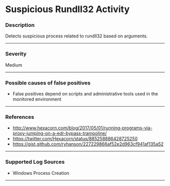 # Suspicious Rundll32 Activity
### Description

Detects suspicious process related to rundll32 based on arguments.

-------------------
### Severity

Medium

-------------------
<!---
### Detailed Information

- Why is this alert triggered?
- What are the typical causes that generate this alert? (e.g. port scans, unusual file access activity, etc...)
- Which corroborating information should be looked up?
- Any supporting queries to get more information?
- Any supporting visualizations to get more information?

-------------------
--->
### Possible causes of false positives

- False positives depend on scripts and administrative tools used in the monitored environment

-------------------
### References

- http://www.hexacorn.com/blog/2017/05/01/running-programs-via-proxy-jumping-on-a-edr-bypass-trampoline/
- https://twitter.com/Hexacorn/status/885258886428725250
- https://gist.github.com/ryhanson/227229866af52e2d963cf941af135a52

-------------------
### Supported Log Sources

- Windows Process Creation

-------------------
